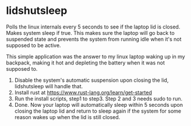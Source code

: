 # lidshutsleep
Polls the linux internals every 5 seconds to see if the laptop lid is closed. Makes system sleep if true.
This makes sure the laptop will go back to suspended state and prevents the system from running idle when it's not supposed to be active.

This simple application was the answer to my linux laptop waking up in my backpack, making it hot and depleting the battery when it was not supposed to.


1. Disable the system's automatic suspension upon closing the lid, lidshutsleep will handle that.
2. Install rust at https://www.rust-lang.org/learn/get-started
3. Run the install scripts, step1 to step3. Step 2 and 3 needs sudo to run.
4. Done. Now your laptop will automatically sleep within 5 seconds upon closing the laptop lid and return to sleep again if the system for some reason wakes up when the lid is still closed.
